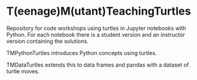 # T(eenage)M(utant)TeachingTurtles

Repository for code workshops using turtles in Jupyter notebooks with Python. For each notebook there is a student version and an instructor version containing the solutions.

TMPythonTurtles introduces Python concepts using turtles.

TMDataTurtles extends this to data frames and pandas with a dataset of turtle moves.